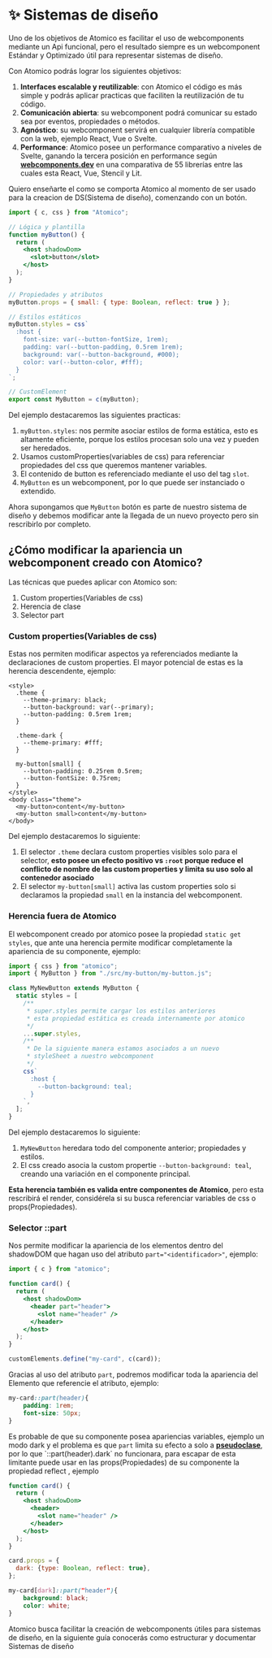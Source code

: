# ✨ Sistemas de diseño

Uno de los objetivos de Atomico es facilitar el uso de webcomponents mediante un Api funcional, pero el resultado siempre es un webcomponent Estándar y Optimizado útil para representar sistemas de diseño.

Con Atomico podrás lograr los siguientes objetivos:

1. **Interfaces escalable y reutilizable**: con Atomico el código es más simple y podrás aplicar practicas que faciliten la reutilización de tu código.
2. **Comunicación abierta**: su webcomponent podrá comunicar su estado sea por eventos, propiedades o métodos.
3. **Agnóstico**: su webcomponent servirá en cualquier librería compatible con la web, ejemplo React, Vue o Svelte.
4. **Performance**: Atomico posee un performance comparativo a niveles de Svelte, ganando la tercera posición en performance según [**webcomponents.dev**](https://twitter.com/atomicojs/status/1391775734641745929)  en una comparativa de 55 librerías entre las cuales esta React, Vue, Stencil y Lit.

Quiero enseñarte el como se comporta Atomico al momento de ser usado para la creacion de DS\(Sistema de diseño\), comenzando con un botón.

```jsx
import { c, css } from "Atomico";

// Lógica y plantilla
function myButton() {
  return (
    <host shadowDom>
      <slot>button</slot>
    </host>
  );
}

// Propiedades y atributos
myButton.props = { small: { type: Boolean, reflect: true } };

// Estilos estáticos
myButton.styles = css`
  :host {
    font-size: var(--button-fontSize, 1rem);
    padding: var(--button-padding, 0.5rem 1rem);
    background: var(--button-background, #000);
    color: var(--button-color, #fff);
  }
`;

// CustomElement
export const MyButton = c(myButton);
```

Del ejemplo destacaremos  las siguientes practicas:

1. `myButton.styles`: nos permite asociar estilos de forma estática, esto es altamente eficiente, porque los estilos  procesan solo una vez y pueden ser heredados. 
2. Usamos customProperties\(variables de css\) para referenciar propiedades del css que queremos mantener  variables.
3. El contenido de button es referenciado mediante el uso del tag `slot`. 
4. `MyButton` es un webcomponent, por lo que puede ser instanciado o extendido.

Ahora supongamos que `MyButton` botón es parte de nuestro sistema de diseño y debemos modificar ante la llegada de un nuevo proyecto pero sin rescribirlo por completo.

## ¿Cómo modificar la apariencia un webcomponent creado con Atomico?

Las técnicas que puedes aplicar con Atomico son:

1. Custom properties\(Variables de css\)
2. Herencia de clase
3. Selector part

### Custom properties\(Variables de css\)

Estas nos permiten modificar aspectos ya referenciados mediante la declaraciones de custom properties. El mayor potencial de estas es la herencia descendente, ejemplo:

```markup
<style>
  .theme {
    --theme-primary: black;
    --button-background: var(--primary);
    --button-padding: 0.5rem 1rem;
  }

  .theme-dark {
    --theme-primary: #fff;
  }

  my-button[small] {
    --button-padding: 0.25rem 0.5rem;
    --button-fontSize: 0.75rem;
  }
</style>
<body class="theme">
  <my-button>content</my-button>
  <my-button small>content</my-button>
</body>
```

Del ejemplo destacaremos lo siguiente:

1. El selector `.theme` declara custom properties visibles solo para el selector, **esto posee un efecto positivo vs `:root` porque reduce el conflicto de nombre de las custom properties y limita su uso solo al contenedor asociado**
2. El selector `my-button[small]` activa las custom properties solo si declaramos la propiedad `small` en la instancia del webcomponent.

### Herencia fuera de Atomico

El webcomponent creado por atomico posee la propiedad `static get styles`, que ante una herencia permite modificar completamente la apariencia de su componente, ejemplo:

```javascript
import { css } from "atomico";
import { MyButton } from "./src/my-button/my-button.js";

class MyNewButton extends MyButton {
  static styles = [
    /**
     * super.styles permite cargar los estilos anteriores
     * esta propiedad estática es creada internamente por atomico
     */
    ...super.styles,
    /**
     * De la siguiente manera estamos asociados a un nuevo
     * styleSheet a nuestro webcomponent
     */
    css`
      :host {
        --button-background: teal;
      }
    `,
  ];
}
```

Del ejemplo destacaremos lo siguiente:

1. `MyNewButton` heredara todo del componente anterior; propiedades y estilos.
2. El css creado asocia la custom propertie `--button-background: teal`, creando una variación en el componente principal.

**Esta herencia también es valida entre componentes de Atomico**, pero esta rescribirá el render, considérela si su busca referenciar variables de css o props\(Propiedades\).

### **Selector ::part**

Nos permite modificar la apariencia de los elementos dentro del shadowDOM que hagan uso del atributo `part="<identificador>"`,  ejemplo:

```jsx
import { c } from "atomico";

function card() {
  return (
    <host shadowDom>
      <header part="header">
        <slot name="header" />
      </header>
    </host>
  );
}

customElements.define("my-card", c(card));
```

Gracias al uso del atributo `part`, podremos modificar toda la apariencia del Elemento que referencie el atributo, ejemplo:

```css
my-card::part(header){
    padding: 1rem;
    font-size: 50px;
}

```

Es probable de que su componente posea apariencias variables, ejemplo un modo dark y el problema es que `part` limita su efecto a solo a  [**pseudoclase**](https://developer.mozilla.org/es/docs/Web/CSS/Pseudo-classes), por lo que \`::part\(header\).dark\` no funcionara, para escapar de esta limitante puede usar en las props\(Propiedades\) de su componente la propiedad reflect , ejemplo

```jsx
function card() {
  return (
    <host shadowDom>
      <header>
        <slot name="header" />
      </header>
    </host>
  );
}

card.props = {
  dark: {type: Boolean, reflect: true},
};

```

```css
my-card[dark]::part("header"){
    background: black;
    color: white;
}
```

Atomico busca facilitar la creación de webcomponents útiles para sistemas de diseño, en la siguiente guía conocerás como estructurar y documentar Sistemas de diseño



